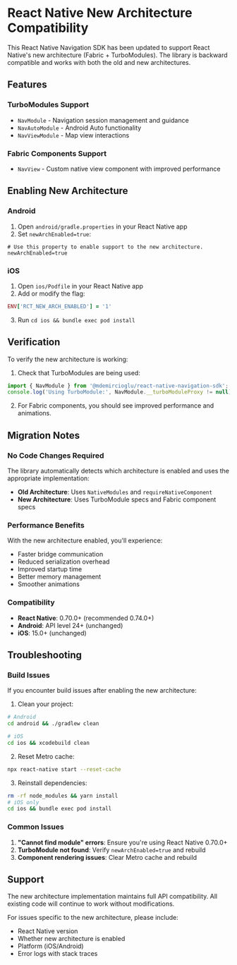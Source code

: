 # React Native New Architecture Compatibility

This React Native Navigation SDK has been updated to support React Native's new architecture (Fabric + TurboModules). The library is backward compatible and works with both the old and new architectures.

## Features

### TurboModules Support
- `NavModule` - Navigation session management and guidance
- `NavAutoModule` - Android Auto functionality  
- `NavViewModule` - Map view interactions

### Fabric Components Support
- `NavView` - Custom native view component with improved performance

## Enabling New Architecture

### Android

1. Open `android/gradle.properties` in your React Native app
2. Set `newArchEnabled=true`:

```properties
# Use this property to enable support to the new architecture.
newArchEnabled=true
```

### iOS

1. Open `ios/Podfile` in your React Native app  
2. Add or modify the flag:

```ruby
ENV['RCT_NEW_ARCH_ENABLED'] = '1'
```

3. Run `cd ios && bundle exec pod install`

## Verification

To verify the new architecture is working:

1. Check that TurboModules are being used:
```javascript
import { NavModule } from '@mdemircioglu/react-native-navigation-sdk';
console.log('Using TurboModule:', NavModule.__turboModuleProxy != null);
```

2. For Fabric components, you should see improved performance and animations.

## Migration Notes

### No Code Changes Required
The library automatically detects which architecture is enabled and uses the appropriate implementation:

- **Old Architecture**: Uses `NativeModules` and `requireNativeComponent`
- **New Architecture**: Uses TurboModule specs and Fabric component specs

### Performance Benefits

With the new architecture enabled, you'll experience:

- Faster bridge communication
- Reduced serialization overhead  
- Improved startup time
- Better memory management
- Smoother animations

### Compatibility

- **React Native**: 0.70.0+ (recommended 0.74.0+)
- **Android**: API level 24+ (unchanged)
- **iOS**: 15.0+ (unchanged)

## Troubleshooting

### Build Issues

If you encounter build issues after enabling the new architecture:

1. Clean your project:
```bash
# Android
cd android && ./gradlew clean

# iOS  
cd ios && xcodebuild clean
```

2. Reset Metro cache:
```bash
npx react-native start --reset-cache
```

3. Reinstall dependencies:
```bash
rm -rf node_modules && yarn install
# iOS only
cd ios && bundle exec pod install
```

### Common Issues

1. **"Cannot find module" errors**: Ensure you're using React Native 0.70.0+
2. **TurboModule not found**: Verify `newArchEnabled=true` and rebuild
3. **Component rendering issues**: Clear Metro cache and rebuild

## Support

The new architecture implementation maintains full API compatibility. All existing code will continue to work without modifications.

For issues specific to the new architecture, please include:
- React Native version
- Whether new architecture is enabled
- Platform (iOS/Android)
- Error logs with stack traces
